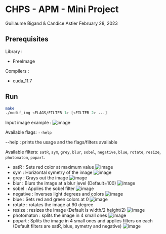 # CHPS - APM - Mini Project
Guillaume Bigand & Candice Astier
February 28, 2023

## Prerequisites

Library :
- FreeImage

Compilers :
- cuda_11.7


## Run
```bash
make
./modif_img <FLAGS/FILTER 1> [<FILTER 2> ...]
```

Input image example :
![image](https://user-images.githubusercontent.com/57614894/221928938-1536377f-6076-4851-a7ef-76ca9fce8216.png)

Available flags: ``--help``

--help : prints the usage and the flags/filters available

Available filters: ``satR``, ``sym``, ``grey``, ``blur``, ``sobel``, ``negative``, ``blue``, ``rotate``, ``resize``, ``photomaton``, ``popart``.

- satR : Sets red color at maximum value
![image](https://user-images.githubusercontent.com/57614894/221921291-8198cfe1-be66-45bc-a19a-0e2c1e91b010.png)
- sym : Horizontal symetry of the image
![image](https://user-images.githubusercontent.com/57614894/221922505-855301b7-8f1a-4b6e-b7af-ec6b3f3e951e.png)
- grey : Grays out the image
![image](https://user-images.githubusercontent.com/57614894/221922621-e881ccbe-991d-4db3-8105-d7a27d38eb29.png)
- blur : Blurs the image at a blur level (Default=100)
![image](https://user-images.githubusercontent.com/57614894/221922791-3972dddf-f646-4b0e-bf50-aeb7c4af827b.png)
- sobel : Applies the sobel filter
![image](https://user-images.githubusercontent.com/57614894/221922877-4d84876e-20f9-4fa4-b0f9-170a6102a9f7.png)
- negative : Inverses light degrees and colors
![image](https://user-images.githubusercontent.com/57614894/221923000-7c5b6c31-b872-47f1-8cc8-5d613b897fb2.png)
- blue : Sets red and green colors at 0
![image](https://user-images.githubusercontent.com/57614894/221923074-0a0ae5ea-f909-408d-bcec-fa08f16721e9.png)
- rotate : rotates the image at 90 degree
- resize : resizes the image (Default is width/2 height/2)
![image](https://user-images.githubusercontent.com/57614894/221923218-c9ab1171-9d59-4c5c-9565-ef924634b147.png)
- photomaton : splits the image in 4 small ones
![image](https://user-images.githubusercontent.com/57614894/221923348-511caf16-7347-493a-a8bc-eabe26334d4e.png)
- popart : Splits the image in 4 small ones and applies filters on each (Default filters are satR, blue, symetry and negative)
![image](https://user-images.githubusercontent.com/57614894/221923446-f189a0d8-0d1f-4fa7-b5a5-7fb7aa8c713d.png)
